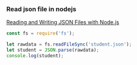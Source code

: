 ### Read json file in nodejs 


[Reading and Writing JSON Files with Node.js](https://stackabuse.com/reading-and-writing-json-files-with-node-js/)




```js
const fs = require('fs');

let rawdata = fs.readFileSync('student.json');
let student = JSON.parse(rawdata);
console.log(student);
```
